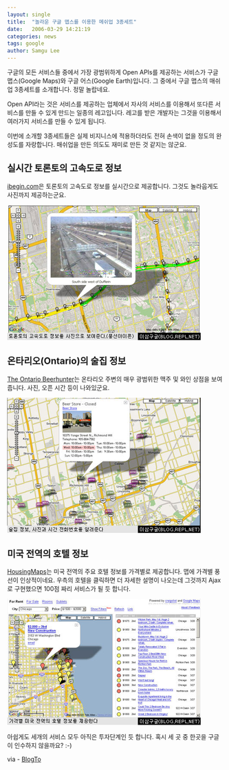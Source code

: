 ```yaml
---
layout: single
title:  "놀라운 구글 맵스를 이용한 메쉬업 3종세트"
date:   2006-03-29 14:21:19
categories: news
tags: google
author: Samgu Lee
---
```

구글의 모든 서비스들 중에서 가장 광범위하게 Open APIs를 제공하는 서비스가 구글 맵스(Google Maps)와 구글 어스(Google Earth)입니다. 그 중에서 구글 맵스의 매쉬업 3종세트를 소개합니다. 정말 놀랍네요.

Open API라는 것은 서비스를 제공하는 업체에서 자사의 서비스를 이용해서 또다른 서비스를 만들 수 있게 만드는 일종의 레고입니다. 레고를 받은 개발자는 그것을 이용해서 여러가지 서비스를 만들 수 있게 됩니다.

이번에 소개할 3종세트들은 실제 비지니스에 적용하더라도 전혀 손색이 없을 정도의 완성도를 자랑합니다. 매쉬업을 만든 의도도 재미로 만든 것 같지는 않군요.

## 실시간 토론토의 고속도로 정보

[ibegin.com](http://toronto.ibegin.com/traffic/)은 토론토의 고속도로 정보를 실시간으로 제공합니다. 그것도 놀라웁게도 사진까지 제공하는군요.

![실시간 토론토의 고속도로 정보](/assets/google_maps_meshup_1.jpg)

## 온타리오(Ontario)의 술집 정보

[The Ontario Beerhunter](http://www.beerhunter.ca/)는 온타리오 주변의 매우 광범위한 맥주 및 와인 상점을 보여줍니다. 사진, 오픈 시간 등이 나와있군요.

![온타리오(Ontario)의 술집 정보](/assets/google_maps_meshup_2.jpg)

## 미국 전역의 호텔 정보

[HousingMaps](http://www.housingmaps.com/)는 미국 전역의 주요 호텔 정보를 가격별로 제공합니다. 맵에 가격별 풍선이 인상적이네요. 우측의 호텔을 클릭하면 더 자세한 설명이 나오는데 그것까지 Ajax로 구현했으면 100점 짜리 서비스가 될 듯 합니다.

![미국 전역의 호텔 정보](/assets/google_maps_meshup_3.jpg)

아쉽게도 세개의 서비스 모두 아직은 투자단계인 듯 합니다. 혹시 세 곳 중 한곳을 구글이 인수하지 않을까요? :-)

via - [BlogTo](http://www.blogto.com/city/2006/03/highway_traffic_google_maps_style/)
